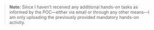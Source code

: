> **Note:** Since I haven’t received any additional hands-on tasks as informed by the POC—either via email or through any other means—I am only uploading the previously provided mandatory hands-on activity.
